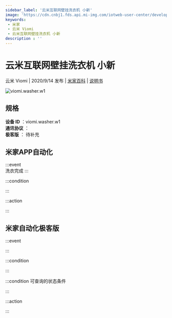 ```yaml
---
sidebar_label: '云米互联网壁挂洗衣机 小新'
image: 'https://cdn.cnbj1.fds.api.mi-img.com/iotweb-user-center/developer_1679048479482k1x6U8yf.png?GalaxyAccessKeyId=AKVGLQWBOVIRQ3XLEW&Expires=9223372036854775807&Signature=ny+B2sSfrjXQ8zm+4iT1Pz/m9IU='
keywords: 
 - 米家
 - 云米 Viomi
 - 云米互联网壁挂洗衣机 小新
description : ''
---
```

# 云米互联网壁挂洗衣机 小新

云米 Viomi | 2020/9/14 发布 | [米家百科](https://home.mi.com/webapp/content/baike/product/index.html?model=viomi.washer.w1) | [说明书](https://home.mi.com/views/introduction.html?model=viomi.washer.w1&region=cn)

![viomi.washer.w1](https://cdn.cnbj1.fds.api.mi-img.com/iotweb-user-center/developer_1679048479482k1x6U8yf.png?GalaxyAccessKeyId=AKVGLQWBOVIRQ3XLEW&Expires=9223372036854775807&Signature=ny+B2sSfrjXQ8zm+4iT1Pz/m9IU=)

## 规格  
> 
**设备 ID** ：viomi.washer.w1  
**通讯协议** ：  
**极客版**  ： 待补充 


## 米家APP自动化  

:::event  
洗衣完成
:::

:::condition  

:::

:::action   

:::

## 米家自动化极客版  

:::event  

:::

:::condition  

:::

:::condition 可查询的状态条件  

:::

:::action  

:::

        
